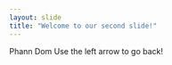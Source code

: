 ```yaml
---
layout: slide
title: "Welcome to our second slide!"
---
```

Phann Dom
Use the left arrow to go back!
